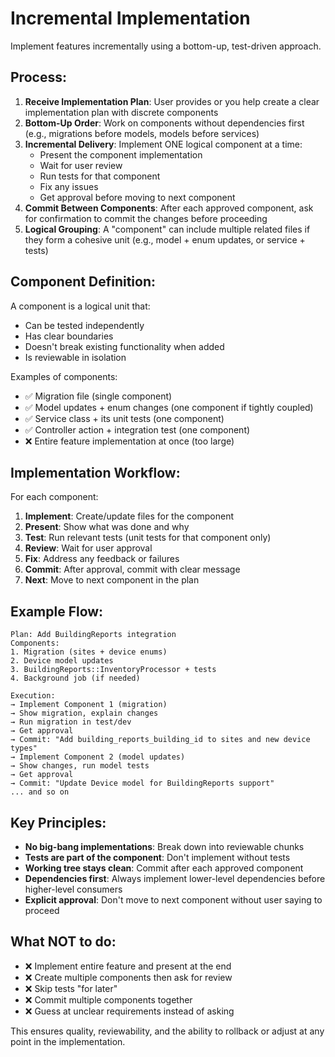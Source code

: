 # Incremental Implementation

Implement features incrementally using a bottom-up, test-driven approach.

## Process:

1. **Receive Implementation Plan**: User provides or you help create a clear implementation plan with discrete components
2. **Bottom-Up Order**: Work on components without dependencies first (e.g., migrations before models, models before services)
3. **Incremental Delivery**: Implement ONE logical component at a time:
   - Present the component implementation
   - Wait for user review
   - Run tests for that component
   - Fix any issues
   - Get approval before moving to next component
4. **Commit Between Components**: After each approved component, ask for confirmation to commit the changes before proceeding
5. **Logical Grouping**: A "component" can include multiple related files if they form a cohesive unit (e.g., model + enum updates, or service + tests)

## Component Definition:

A component is a logical unit that:
- Can be tested independently
- Has clear boundaries
- Doesn't break existing functionality when added
- Is reviewable in isolation

Examples of components:
- ✅ Migration file (single component)
- ✅ Model updates + enum changes (one component if tightly coupled)
- ✅ Service class + its unit tests (one component)
- ✅ Controller action + integration test (one component)
- ❌ Entire feature implementation at once (too large)

## Implementation Workflow:

For each component:
1. **Implement**: Create/update files for the component
2. **Present**: Show what was done and why
3. **Test**: Run relevant tests (unit tests for that component only)
4. **Review**: Wait for user approval
5. **Fix**: Address any feedback or failures
6. **Commit**: After approval, commit with clear message
7. **Next**: Move to next component in the plan

## Example Flow:

```
Plan: Add BuildingReports integration
Components:
1. Migration (sites + device enums)
2. Device model updates
3. BuildingReports::InventoryProcessor + tests
4. Background job (if needed)

Execution:
→ Implement Component 1 (migration)
→ Show migration, explain changes
→ Run migration in test/dev
→ Get approval
→ Commit: "Add building_reports_building_id to sites and new device types"
→ Implement Component 2 (model updates)
→ Show changes, run model tests
→ Get approval
→ Commit: "Update Device model for BuildingReports support"
... and so on
```

## Key Principles:

- **No big-bang implementations**: Break down into reviewable chunks
- **Tests are part of the component**: Don't implement without tests
- **Working tree stays clean**: Commit after each approved component
- **Dependencies first**: Always implement lower-level dependencies before higher-level consumers
- **Explicit approval**: Don't move to next component without user saying to proceed

## What NOT to do:

- ❌ Implement entire feature and present at the end
- ❌ Create multiple components then ask for review
- ❌ Skip tests "for later"
- ❌ Commit multiple components together
- ❌ Guess at unclear requirements instead of asking

This ensures quality, reviewability, and the ability to rollback or adjust at any point in the implementation.

